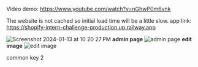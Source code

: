 Video demo: https://www.youtube.com/watch?v=nGhwP0m6vnk

The website is not cached so initial load time will be a little slow. 
app link: https://shopify-intern-challenge-production.up.railway.app



![Screenshot 2024-01-13 at 10 20 27 PM](https://github.com/AlexTran0899/Shopify-Intern-Challenge/assets/76791231/07fb55ae-c033-4d8d-be15-e479606e78c2)
**admin page**
![admin page](https://github.com/AlexTran0899/Shopify-Intern-Challenge/assets/76791231/e57c777a-4bc0-42d6-bc8c-dd8c202363b3)
**edit image**
![edit image](https://github.com/AlexTran0899/Shopify-Intern-Challenge/assets/76791231/aa7111f3-a51d-4f94-8cbe-dc1122ae2e07)


common key 2
